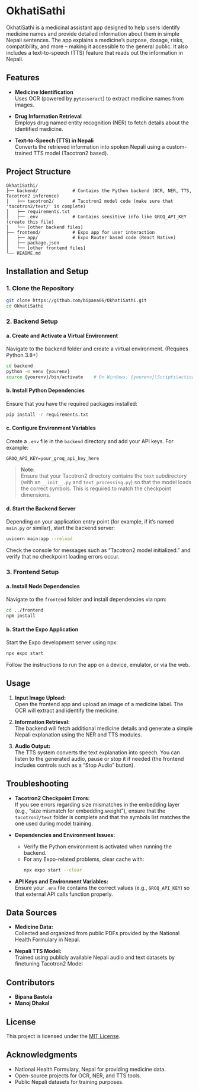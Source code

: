 # OkhatiSathi

OkhatiSathi is a medicinal assistant app designed to help users identify medicine names and provide detailed information about them in simple Nepali sentences. The app explains a medicine’s purpose, dosage, risks, compatibility, and more – making it accessible to the general public. It also includes a text-to-speech (TTS) feature that reads out the information in Nepali.

## Features

- **Medicine Identification**  
  Uses OCR (powered by `pytesseract`) to extract medicine names from images.

- **Drug Information Retrieval**  
  Employs drug named entity recognition (NER) to fetch details about the identified medicine.

- **Text-to-Speech (TTS) in Nepali**  
  Converts the retrieved information into spoken Nepali using a custom-trained TTS model (Tacotron2 based).

## Project Structure

```
OkhatiSathi/
├── backend/             # Contains the Python backend (OCR, NER, TTS, Tacotron2 inference)
│   ├── tacotron2/       # Tacotron2 model code (make sure that 'tacotron2/text/' is complete)
│   ├── requirements.txt
│   ├── .env             # Contains sensitive info like GROQ_API_KEY (create this file)
│   └── [other backend files]
├── frontend/            # Expo app for user interaction
│   ├── app/             # Expo Router based code (React Native)
│   ├── package.json
│   └── [other frontend files]
└── README.md
```

## Installation and Setup

### 1. Clone the Repository
```bash
git clone https://github.com/bipana06/OkhatiSathi.git
cd OkhatiSathi
```

### 2. Backend Setup

#### a. Create and Activate a Virtual Environment
Navigate to the backend folder and create a virtual environment. (Requires Python 3.8+)
```bash
cd backend
python -m venv {yourenv}
source {yourenv}/bin/activate    # On Windows: {yourenv}\Scripts\activate
```

#### b. Install Python Dependencies
Ensure that you have the required packages installed:
```bash
pip install -r requirements.txt
```

#### c. Configure Environment Variables
Create a `.env` file in the `backend` directory and add your API keys. For example:
```
GROQ_API_KEY=your_groq_api_key_here
```

> **Note:**  
> Ensure that your Tacotron2 directory contains the `text` subdirectory (with an `__init__.py` and `text_processing.py`) so that the model loads the correct symbols. This is required to match the checkpoint dimensions.

#### d. Start the Backend Server
Depending on your application entry point (for example, if it’s named `main.py` or similar), start the backend server:
```bash
uvicorn main:app --reload
```
Check the console for messages such as “Tacotron2 model initialized.” and verify that no checkpoint loading errors occur.

### 3. Frontend Setup

#### a. Install Node Dependencies
Navigate to the `frontend` folder and install dependencies via npm:
```bash
cd ../frontend
npm install
```

#### b. Start the Expo Application
Start the Expo development server using npx:
```bash
npx expo start
```
Follow the instructions to run the app on a device, emulator, or via the web.

## Usage

1. **Input Image Upload:**  
   Open the frontend app and upload an image of a medicine label. The OCR will extract and identify the medicine.

2. **Information Retrieval:**  
   The backend will fetch additional medicine details and generate a simple Nepali explanation using the NER and TTS modules.

3. **Audio Output:**  
   The TTS system converts the text explanation into speech. You can listen to the generated audio, pause or stop it if needed (the frontend includes controls such as a “Stop Audio” button).

## Troubleshooting

- **Tacotron2 Checkpoint Errors:**  
  If you see errors regarding size mismatches in the embedding layer (e.g., “size mismatch for embedding.weight”), ensure that the `tacotron2/text` folder is complete and that the symbols list matches the one used during model training.

- **Dependencies and Environment Issues:**  
  - Verify the Python environment is activated when running the backend.
  - For any Expo-related problems, clear cache with:
    ```bash
    npx expo start --clear
    ```

- **API Keys and Environment Variables:**  
  Ensure your `.env` file contains the correct values (e.g., `GROQ_API_KEY`) so that external API calls function properly.

## Data Sources

- **Medicine Data:**  
  Collected and organized from public PDFs provided by the National Health Formulary in Nepal.

- **Nepali TTS Model:**  
  Trained using publicly available Nepali audio and text datasets by finetuning Tacotron2 Model

## Contributors

- **Bipana Bastola**
- **Manoj Dhakal**

## License

This project is licensed under the [MIT License](LICENSE).

## Acknowledgments

- National Health Formulary, Nepal for providing medicine data.
- Open-source projects for OCR, NER, and TTS tools.
- Public Nepali datasets for training purposes.
